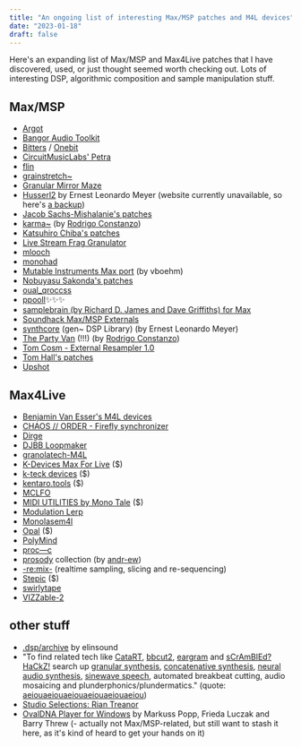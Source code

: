 ```yaml
---
title: "An ongoing list of interesting Max/MSP patches and M4L devices"
date: "2023-01-18"
draft: false
---
```


Here's an expanding list of Max/MSP and Max4Live patches that I have discovered, used, or just thought seemed worth checking out. Lots of interesting DSP, algorithmic composition and sample manipulation stuff.

## Max/MSP

- [Argot](https://wblamkin.itch.io/)
- [Bangor Audio Toolkit](https://www.bangor.ac.uk/music-and-media/studios/BAT/)
- [Bitters](https://llllllll.co/t/bitters-a-m4l-polysynth/37349) / [Onebit](https://llllllll.co/t/onebit-a-m4l-monosynth/42026)
- [CircuitMusicLabs' Petra](https://github.com/CircuitMusicLabs/petra)
- [flin](https://github.com/monome-community/flin)
- [grainstretch~](http://www.timorozendal.nl/?p=456)
- [Granular Mirror Maze](https://www.amazingnoises.com/free-devices/granular-mirror-maze/)
- [Husserl2](https://yofiel.com/audio/husserl2.php) by Ernest Leonardo Meyer (website currently unavailable, so here's [a backup](/Max_patches/Husserl20.zip))
- [Jacob Sachs-Mishalanie's patches](https://jsmishalanie.com/music/max)
- [karma~](https://rodrigoconstanzo.com/2015/05/karma/) (by [Rodrigo Constanzo](https://rodrigoconstanzo.com))
- [Katsuhiro Chiba's patches](https://audiooo.com/max-patches)
- [Live Stream Frag Granulator](</Max_patches/Live Stream Frag Granulator.zip>)
- [mlooch](http://sites.music.columbia.edu/brad/mlooch/mlooch.html)
- [monohad](https://code.google.com/archive/p/monohad/)
- [Mutable Instruments Max port](https://github.com/v7b1/vb.mi-dev) (by vboehm)
- [Nobuyasu Sakonda's patches](http://formantbros.jp/sako/download.html)
- [oual_qroccss](https://www.ondomusic.com/mesa.elech.tele/oual_qroccss.zip)
- [ppooll](https://ppooll.klingt.org/?title=Main_Page)✨✨✨
- [samplebrain (by Richard D. James and Dave Griffiths) for Max](/Max_patches/samplebrain_max.maxpat)
- [Soundhack Max/MSP Externals](https://www.soundhack.com/freeware/)
- [synthcore](/Max_patches/synthcore24.zip) (gen~ DSP Library) (by Ernest Leonardo Meyer)
- [The Party Van](https://rodrigoconstanzo.com/the-party-van/) (!!!) (by [Rodrigo Constanzo](https://rodrigoconstanzo.com))
- [Tom Cosm - External Resampler 1.0](https://tomcosm.gumroad.com/l/gjVM)
- [Tom Hall's patches](https://www.tomhall.xyz/maxmsp/patches/)
- [Upshot](https://github.com/benjaminvanesser/upshot)

## Max4Live

- [Benjamin Van Esser's M4L devices](https://www.benjaminvanesser.be/software/maxforlive.html)
- [CHAOS // ORDER - Firefly synchronizer](https://tensenpark.gumroad.com/l/firefly_synchronizer)
- [Dirge](https://github.com/andr-ew/dirge)
- [DJBB Loopmaker](https://djbajablast.gumroad.com/l/loopmaker)
- [granolatech-M4L](https://github.com/akokai/granolatech-M4L)
- [K-Devices Max For Live](https://k-devices.com/product-category/m4l/) ($)
- [k-teck devices](https://k-teck.co.uk/max-for-live) ($)
- [kentaro.tools](https://www.kentaro.tools/) ($)
- [MCLFO](https://irisdevices.gumroad.com/l/MCLFO)
- [MIDI UTILITIES by Mono Tale](https://www.monotale.com.ar/) ($)
- [Modulation Lerp](https://github.com/zsteinkamp/m4l-Modulation-Lerp)
- [Monolasem4l](https://llllllll.co/t/monolasem4l/24916)
- [Opal](https://opal.fors.fm/) ($)
- [PolyMind](https://maxforlive.com/library/device/2192/polymind)
- [proc—c](https://proccpri.bandcamp.com/album/prini-proc-c-patch)
- [prosody](https://github.com/andr-ew/prosody) collection (by [andr-ew](https://github.com/andr-ew/))
- [-re:mix-](https://github.com/el-quinto/mix) (realtime sampling, slicing and re-sequencing)
- [Stepic](https://devicemeister.com/stepic-for-live/) ($)
- [swirlytape](https://maxforlive.com/library/device/3014/swirlytape)
- [VIZZable-2](https://github.com/zealtv/VIZZable-2)

## other stuff

- [.dsp/archive](https://dsparchive.neocities.org/) by elinsound
- "To find related tech like [CataRT](https://ircam-ismm.github.io/max-msp/catart.html), [bbcut2](https://composerprogrammer.com/bbcut2.html), [eargram](https://sites.google.com/site/eargram/) and [sCrAmBlEd?HaCkZ!](https://www.youtube.com/watch?v=eRlhKaxcKpA) search up [granular synthesis](http://granularsynthesis.com/guide.php), [concatenative synthesis](https://hal.archives-ouvertes.fr/hal-01161337), [neural audio synthesis](https://github.com/acids-ircam/RAVE), [sinewave speech](http://www.lifesci.sussex.ac.uk/home/Chris_Darwin/SWS/), automated breakbeat cutting, audio mosaicing and plunderphonics/plundermatics." (quote: [aeiouaeiouaeiouaeiouaeiouaeiou](https://github.com/aeiouaeiouaeiouaeiouaeiouaeiou/samplebrain))
- [Studio Selections: Rian Treanor](https://djmag.com/longreads/studio-selections-rian-treanor)
- [OvalDNA Player for Windows](/Max_patches/OvalDNA-player-Iteration-WIN.zip) by Markuss Popp, Frieda Luczak and Barry Threw (- actually not Max/MSP-related, but still want to stash it here, as it's kind of heard to get your hands on it)
